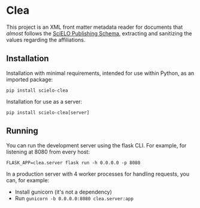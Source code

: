 # Clea

This project is an XML front matter metadata reader for documents
that *almost* follows the [SciELO Publishing Schema],
extracting and sanitizing the values regarding the affiliations.


## Installation

Installation with minimal requirements,
intended for use within Python, as an imported package:

```
pip install scielo-clea
```

Installation for use as a server:

```
pip install scielo-clea[server]
```

## Running

You can run the development server using the flask CLI.
For example, for listening at 8080 from every host:

```
FLASK_APP=clea.server flask run -h 0.0.0.0 -p 8080
```

In a production server with 4 worker processes for handling requests,
you can, for example:

- Install gunicorn (it's not a dependency)
- Run `gunicorn -b 0.0.0.0:8080 clea.server:app`


[SciELO Publishing Schema]: http://docs.scielo.org/projects/scielo-publishing-schema
